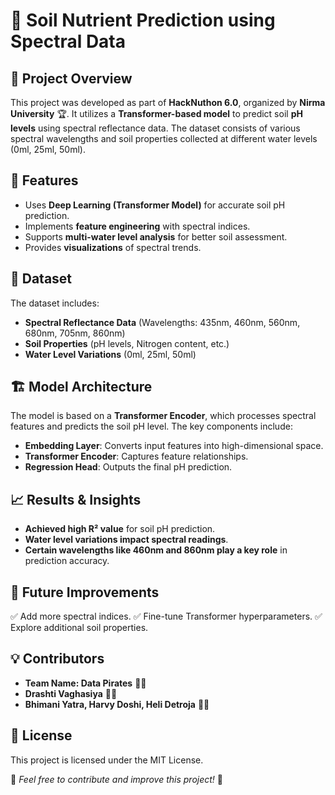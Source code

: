 # 🌱 Soil Nutrient Prediction using Spectral Data

## 📌 Project Overview
This project was developed as part of **HackNuthon 6.0**, organized by **Nirma University** 🏆. It utilizes a **Transformer-based model** to predict soil **pH levels** using spectral reflectance data. The dataset consists of various spectral wavelengths and soil properties collected at different water levels (0ml, 25ml, 50ml). 

## 🚀 Features
- Uses **Deep Learning (Transformer Model)** for accurate soil pH prediction.
- Implements **feature engineering** with spectral indices.
- Supports **multi-water level analysis** for better soil assessment.
- Provides **visualizations** of spectral trends.

## 📂 Dataset
The dataset includes:
- **Spectral Reflectance Data** (Wavelengths: 435nm, 460nm, 560nm, 680nm, 705nm, 860nm)
- **Soil Properties** (pH levels, Nitrogen content, etc.)
- **Water Level Variations** (0ml, 25ml, 50ml)

## 🏗 Model Architecture
The model is based on a **Transformer Encoder**, which processes spectral features and predicts the soil pH level. The key components include:
- **Embedding Layer**: Converts input features into high-dimensional space.
- **Transformer Encoder**: Captures feature relationships.
- **Regression Head**: Outputs the final pH prediction.

## 📈 Results & Insights
- **Achieved high R² value** for soil pH prediction.
- **Water level variations impact spectral readings**.
- **Certain wavelengths like 460nm and 860nm play a key role** in prediction accuracy.

## 📌 Future Improvements
✅ Add more spectral indices.
✅ Fine-tune Transformer hyperparameters.
✅ Explore additional soil properties.

## 💡 Contributors

- **Team Name: Data Pirates** 🏴‍☠️
- **Drashti Vaghasiya** 👩‍💻
- **Bhimani Yatra, Harvy Doshi, Heli Detroja** 👨‍💻

## 📜 License
This project is licensed under the MIT License.

🌟 _Feel free to contribute and improve this project!_ 🚀
